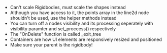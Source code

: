 - Can't scale Rigidbodies, must scale the shapes instead
- Although you have access to it, the points array in the line2d node shouldn't be used, use the helper methods instead
- You can turn off a nodes visibility and its processing seperately with visibility paramter and set_proccess() respectively
- The "OnDelete" function is called _exit_tree
- Containers are how UI elements are responsively resized and positioned
- Make sure your parent is the rigidbody!